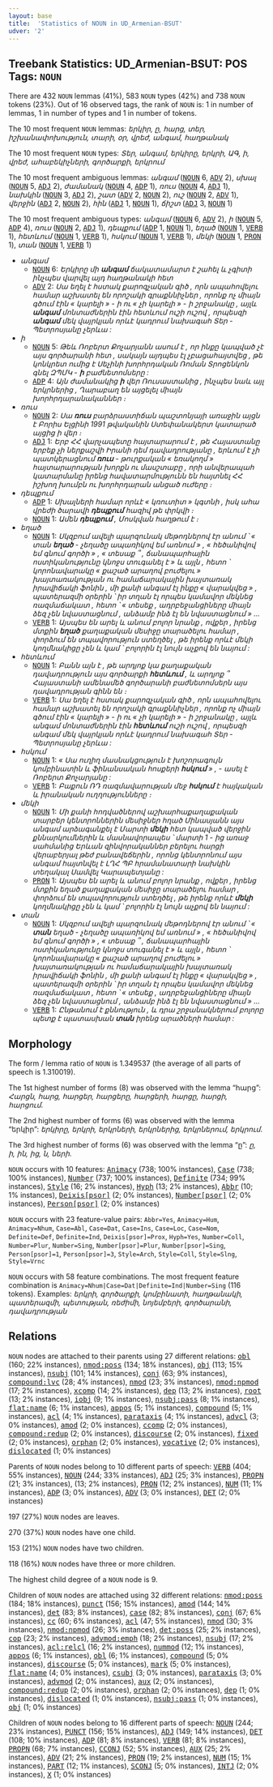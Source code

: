 ```yaml
---
layout: base
title:  'Statistics of NOUN in UD_Armenian-BSUT'
udver: '2'
---
```


## Treebank Statistics: UD_Armenian-BSUT: POS Tags: `NOUN`

There are 432 `NOUN` lemmas (41%), 583 `NOUN` types (42%) and 738 `NOUN` tokens (23%).
Out of 16 observed tags, the rank of `NOUN` is: 1 in number of lemmas, 1 in number of types and 1 in number of tokens.

The 10 most frequent `NOUN` lemmas: <em>երկիր, ը, հարց, տեր, իշխանափոխություն, տարի, օր, վրեժ, անգամ, հաղթանակ</em>

The 10 most frequent `NOUN` types:  <em>Տեր, անգամ, երկիրը, երկրի, ԱԳ, ի, վրեժ, ահաբեկիչների, գործարքի, երկրում</em>

The 10 most frequent ambiguous lemmas: <em>անգամ</em> (<tt><a href="hy_bsut-pos-NOUN.html">NOUN</a></tt> 6, <tt><a href="hy_bsut-pos-ADV.html">ADV</a></tt> 2), <em>սխալ</em> (<tt><a href="hy_bsut-pos-NOUN.html">NOUN</a></tt> 5, <tt><a href="hy_bsut-pos-ADJ.html">ADJ</a></tt> 2), <em>ժամանակ</em> (<tt><a href="hy_bsut-pos-NOUN.html">NOUN</a></tt> 4, <tt><a href="hy_bsut-pos-ADP.html">ADP</a></tt> 1), <em>ռուս</em> (<tt><a href="hy_bsut-pos-NOUN.html">NOUN</a></tt> 4, <tt><a href="hy_bsut-pos-ADJ.html">ADJ</a></tt> 1), <em>նախկին</em> (<tt><a href="hy_bsut-pos-NOUN.html">NOUN</a></tt> 3, <tt><a href="hy_bsut-pos-ADJ.html">ADJ</a></tt> 2), <em>շատ</em> (<tt><a href="hy_bsut-pos-ADV.html">ADV</a></tt> 2, <tt><a href="hy_bsut-pos-NOUN.html">NOUN</a></tt> 2), <em>ուշ</em> (<tt><a href="hy_bsut-pos-NOUN.html">NOUN</a></tt> 2, <tt><a href="hy_bsut-pos-ADV.html">ADV</a></tt> 1), <em>վերջին</em> (<tt><a href="hy_bsut-pos-ADJ.html">ADJ</a></tt> 2, <tt><a href="hy_bsut-pos-NOUN.html">NOUN</a></tt> 2), <em>հին</em> (<tt><a href="hy_bsut-pos-ADJ.html">ADJ</a></tt> 1, <tt><a href="hy_bsut-pos-NOUN.html">NOUN</a></tt> 1), <em>ճիշտ</em> (<tt><a href="hy_bsut-pos-ADJ.html">ADJ</a></tt> 3, <tt><a href="hy_bsut-pos-NOUN.html">NOUN</a></tt> 1)

The 10 most frequent ambiguous types:  <em>անգամ</em> (<tt><a href="hy_bsut-pos-NOUN.html">NOUN</a></tt> 6, <tt><a href="hy_bsut-pos-ADV.html">ADV</a></tt> 2), <em>ի</em> (<tt><a href="hy_bsut-pos-NOUN.html">NOUN</a></tt> 5, <tt><a href="hy_bsut-pos-ADP.html">ADP</a></tt> 4), <em>ռուս</em> (<tt><a href="hy_bsut-pos-NOUN.html">NOUN</a></tt> 2, <tt><a href="hy_bsut-pos-ADJ.html">ADJ</a></tt> 1), <em>դեպքում</em> (<tt><a href="hy_bsut-pos-ADP.html">ADP</a></tt> 1, <tt><a href="hy_bsut-pos-NOUN.html">NOUN</a></tt> 1), <em>եղած</em> (<tt><a href="hy_bsut-pos-NOUN.html">NOUN</a></tt> 1, <tt><a href="hy_bsut-pos-VERB.html">VERB</a></tt> 1), <em>հետևում</em> (<tt><a href="hy_bsut-pos-NOUN.html">NOUN</a></tt> 1, <tt><a href="hy_bsut-pos-VERB.html">VERB</a></tt> 1), <em>հսկում</em> (<tt><a href="hy_bsut-pos-NOUN.html">NOUN</a></tt> 1, <tt><a href="hy_bsut-pos-VERB.html">VERB</a></tt> 1), <em>մեկի</em> (<tt><a href="hy_bsut-pos-NOUN.html">NOUN</a></tt> 1, <tt><a href="hy_bsut-pos-PRON.html">PRON</a></tt> 1), <em>տան</em> (<tt><a href="hy_bsut-pos-NOUN.html">NOUN</a></tt> 1, <tt><a href="hy_bsut-pos-VERB.html">VERB</a></tt> 1)


* <em>անգամ</em>
  * <tt><a href="hy_bsut-pos-NOUN.html">NOUN</a></tt> 6: <em>Երկիրը մի <b>անգամ</b> ճակատամարտ է շահել և չգիտի ինչպես վարվել այդ հաղթանակի հետ</em>
  * <tt><a href="hy_bsut-pos-ADV.html">ADV</a></tt> 2: <em>Սա եղել է հստակ քարոզչական գիծ , որն ապահովելու համար աշխատել են որոշակի գրաքննիչներ , որոնք ոչ միայն գծում էին « կարելի » - ի ու « չի կարելի » - ի շրջանակը , այլև <b>անգամ</b> մոնտաժներին էին հետևում ուշի ուշով , որպեսզի <b>անգամ</b> մեկ վայրկյան որևէ կադրում նախագահ Տեր - Պետրոսյանը չերևա :</em>
* <em>ի</em>
  * <tt><a href="hy_bsut-pos-NOUN.html">NOUN</a></tt> 5: <em>Թեև Ռոբերտ Քոչարյանն ասում է , որ ինքը կապված չէ այս գործարանի հետ , սակայն այդպես էլ չբացահայտվեց , թե կոնկրետ ումից է Սեչինի խորհրդական Ռոման Տրոցենկոն գնել ԶՊՄԿ - <b>ի</b> բաժնետոմսերը :</em>
  * <tt><a href="hy_bsut-pos-ADP.html">ADP</a></tt> 4: <em>Այն ժամանակից <b>ի</b> վեր Ռուսաստանից , ինչպես նաև այլ երկրներից , Ղարաբաղ են այցելել միայն խորհրդարանականներ ։</em>
* <em>ռուս</em>
  * <tt><a href="hy_bsut-pos-NOUN.html">NOUN</a></tt> 2: <em>Սա <b>ռուս</b> բարձրաստիճան պաշտոնյայի առաջին այցն է Բորիս Ելցինի 1991 թվականին Ստեփանակերտ կատարած այցից ի վեր ։</em>
  * <tt><a href="hy_bsut-pos-ADJ.html">ADJ</a></tt> 1: <em>Երբ ՀՀ վարչապետը հայտարարում է , թե Հայաստանը երբեք չի ներքաշվի Իրանի դեմ դավադրությանը , երևում է չի պատկերացնում <b>ռուս</b> - թուրքական « եռակողմ » հայտարարության խորքն ու մասշտաբը , որի անվերապահ կատարմանը իրենց հավատարմությունն են հայտնել ՀՀ իշխող խումբն ու խորհրդարան անցած ուժերը ։</em>
* <em>դեպքում</em>
  * <tt><a href="hy_bsut-pos-ADP.html">ADP</a></tt> 1: <em>Սխալների համար որևէ « կռուտիտ » կգտնի , իսկ ահա վրեժի ծարավի <b>դեպքում</b> հազիվ թե փրկվի ։</em>
  * <tt><a href="hy_bsut-pos-NOUN.html">NOUN</a></tt> 1: <em>Ամեն <b>դեպքում</b> , Մոսկվան հաղթում է ։</em>
* <em>եղած</em>
  * <tt><a href="hy_bsut-pos-NOUN.html">NOUN</a></tt> 1: <em>Սկզբում ավելի պարզունակ մեթոդներով էր անում ՝ « տան <b>եղած</b> - չեղածը ապառիկով եմ առնում » , « հեծանիվով եմ գնում գործի » , « տեսաք ՞ , ճանապարհային ոստիկանությունը կնոջս տուգանել է » և այլն , հետո ՝ կորոնավարակը « քաշած արաղով բուժելու » խայտառակության ու համաճարակային խայտառակ իրավիճակի ֆոնին , մի քանի անգամ էլ ինքը « վարակվեց » , պատերազմի օրերին ՝ իր տղան էլ որպես կամավոր մեկնեց ռազմաճակատ , հետո ՝ « տեսեք , ադրբեջանցիները միայն ձեզ չեն նվաստացնում , անձամբ ինձ էլ են նվաստացնում » ...</em>
  * <tt><a href="hy_bsut-pos-VERB.html">VERB</a></tt> 1: <em>Այսպես են արել և անում բոլոր նրանք , ովքեր , իրենց մտքին <b>եղած</b> քաղաքական մեսիջը տարածելու համար , փորձում են տպավորություն ստեղծել , թե իրենք որևէ մեկի կողմնակիցը չեն և կամ ՝ բոլորին էլ նույն աչքով են նայում :</em>
* <em>հետևում</em>
  * <tt><a href="hy_bsut-pos-NOUN.html">NOUN</a></tt> 1: <em>Բանն այն է , թե արդյոք կա քաղաքական դավադրություն այս գործարքի <b>հետևում</b> , և արդյոք ՞ Հայաստանի ամենամեծ գործարանի բաժնետոմսերն այս դավադրության գինն են ։</em>
  * <tt><a href="hy_bsut-pos-VERB.html">VERB</a></tt> 1: <em>Սա եղել է հստակ քարոզչական գիծ , որն ապահովելու համար աշխատել են որոշակի գրաքննիչներ , որոնք ոչ միայն գծում էին « կարելի » - ի ու « չի կարելի » - ի շրջանակը , այլև անգամ մոնտաժներին էին <b>հետևում</b> ուշի ուշով , որպեսզի անգամ մեկ վայրկյան որևէ կադրում նախագահ Տեր - Պետրոսյանը չերևա :</em>
* <em>հսկում</em>
  * <tt><a href="hy_bsut-pos-NOUN.html">NOUN</a></tt> 1: <em>« Սա ուղիղ մասնակցություն է խոշորագույն կոմբինատին և ֆինանսական հոսքերի <b>հսկում</b> » , - ասել է Ռոբերտ Քոչարյանը :</em>
  * <tt><a href="hy_bsut-pos-VERB.html">VERB</a></tt> 1: <em>Բաքուն ՌԴ ռազմավարության մեջ <b>հսկում</b> է հայկական և իրանական ուղղությունները ։</em>
* <em>մեկի</em>
  * <tt><a href="hy_bsut-pos-NOUN.html">NOUN</a></tt> 1: <em>Մի քանի հոդվածներով աշխարհաքաղաքական տարբեր կենտրոններին մեսիջներ հղած Մինասյանն այս անգամ արձագանքել է Մարտի <b>մեկի</b> հետ կապված վերջին քննարկումներին և մասնավորապես ՝ մարտի 1 - ից առաջ սահմանից Երևան զինվորականներ բերելու հարցի վերաբերյալ թեժ բանավեճերին , որոնց կենտրոնում այս անգամ հայտնվել է ԼՂՀ ՊԲ հրամանատարի նախկին տեղակալ Սամվել Կարապետյանը :</em>
  * <tt><a href="hy_bsut-pos-PRON.html">PRON</a></tt> 1: <em>Այսպես են արել և անում բոլոր նրանք , ովքեր , իրենց մտքին եղած քաղաքական մեսիջը տարածելու համար , փորձում են տպավորություն ստեղծել , թե իրենք որևէ <b>մեկի</b> կողմնակիցը չեն և կամ ՝ բոլորին էլ նույն աչքով են նայում :</em>
* <em>տան</em>
  * <tt><a href="hy_bsut-pos-NOUN.html">NOUN</a></tt> 1: <em>Սկզբում ավելի պարզունակ մեթոդներով էր անում ՝ « <b>տան</b> եղած - չեղածը ապառիկով եմ առնում » , « հեծանիվով եմ գնում գործի » , « տեսաք ՞ , ճանապարհային ոստիկանությունը կնոջս տուգանել է » և այլն , հետո ՝ կորոնավարակը « քաշած արաղով բուժելու » խայտառակության ու համաճարակային խայտառակ իրավիճակի ֆոնին , մի քանի անգամ էլ ինքը « վարակվեց » , պատերազմի օրերին ՝ իր տղան էլ որպես կամավոր մեկնեց ռազմաճակատ , հետո ՝ « տեսեք , ադրբեջանցիները միայն ձեզ չեն նվաստացնում , անձամբ ինձ էլ են նվաստացնում » ...</em>
  * <tt><a href="hy_bsut-pos-VERB.html">VERB</a></tt> 1: <em>Ընթանում է քննություն , և դրա շրջանակներում բոլորը պետք է պատասխան <b>տան</b> իրենց արածների համար :</em>

## Morphology

The form / lemma ratio of `NOUN` is 1.349537 (the average of all parts of speech is 1.310019).

The 1st highest number of forms (8) was observed with the lemma “հարց”: <em>Հարցն, հարց, հարցեր, հարցերը, հարցերի, հարցը, հարցի, հարցում</em>.

The 2nd highest number of forms (6) was observed with the lemma “երկիր”: <em>երկիրը, երկրի, երկրների, երկրներից, երկրներում, երկրում</em>.

The 3rd highest number of forms (6) was observed with the lemma “ը”: <em>ը, ի, ին, ից, ն, ների</em>.

`NOUN` occurs with 10 features: <tt><a href="hy_bsut-feat-Animacy.html">Animacy</a></tt> (738; 100% instances), <tt><a href="hy_bsut-feat-Case.html">Case</a></tt> (738; 100% instances), <tt><a href="hy_bsut-feat-Number.html">Number</a></tt> (737; 100% instances), <tt><a href="hy_bsut-feat-Definite.html">Definite</a></tt> (734; 99% instances), <tt><a href="hy_bsut-feat-Style.html">Style</a></tt> (16; 2% instances), <tt><a href="hy_bsut-feat-Hyph.html">Hyph</a></tt> (13; 2% instances), <tt><a href="hy_bsut-feat-Abbr.html">Abbr</a></tt> (10; 1% instances), <tt><a href="hy_bsut-feat-Deixis-psor.html">Deixis[psor]</a></tt> (2; 0% instances), <tt><a href="hy_bsut-feat-Number-psor.html">Number[psor]</a></tt> (2; 0% instances), <tt><a href="hy_bsut-feat-Person-psor.html">Person[psor]</a></tt> (2; 0% instances)

`NOUN` occurs with 23 feature-value pairs: `Abbr=Yes`, `Animacy=Hum`, `Animacy=Nhum`, `Case=Abl`, `Case=Dat`, `Case=Ins`, `Case=Loc`, `Case=Nom`, `Definite=Def`, `Definite=Ind`, `Deixis[psor]=Prox`, `Hyph=Yes`, `Number=Coll`, `Number=Plur`, `Number=Sing`, `Number[psor]=Plur`, `Number[psor]=Sing`, `Person[psor]=1`, `Person[psor]=3`, `Style=Arch`, `Style=Coll`, `Style=Slng`, `Style=Vrnc`

`NOUN` occurs with 58 feature combinations.
The most frequent feature combination is `Animacy=Nhum|Case=Dat|Definite=Ind|Number=Sing` (116 tokens).
Examples: <em>երկրի, գործարքի, կոմբինատի, հաղթանակի, պատերազմի, պետության, ռեժիմի, նոյեմբերի, գործարանի, դավադրության</em>


## Relations

`NOUN` nodes are attached to their parents using 27 different relations: <tt><a href="hy_bsut-dep-obl.html">obl</a></tt> (160; 22% instances), <tt><a href="hy_bsut-dep-nmod-poss.html">nmod:poss</a></tt> (134; 18% instances), <tt><a href="hy_bsut-dep-obj.html">obj</a></tt> (113; 15% instances), <tt><a href="hy_bsut-dep-nsubj.html">nsubj</a></tt> (101; 14% instances), <tt><a href="hy_bsut-dep-conj.html">conj</a></tt> (63; 9% instances), <tt><a href="hy_bsut-dep-compound-lvc.html">compound:lvc</a></tt> (28; 4% instances), <tt><a href="hy_bsut-dep-nmod.html">nmod</a></tt> (23; 3% instances), <tt><a href="hy_bsut-dep-nmod-npmod.html">nmod:npmod</a></tt> (17; 2% instances), <tt><a href="hy_bsut-dep-xcomp.html">xcomp</a></tt> (14; 2% instances), <tt><a href="hy_bsut-dep-dep.html">dep</a></tt> (13; 2% instances), <tt><a href="hy_bsut-dep-root.html">root</a></tt> (13; 2% instances), <tt><a href="hy_bsut-dep-iobj.html">iobj</a></tt> (9; 1% instances), <tt><a href="hy_bsut-dep-nsubj-pass.html">nsubj:pass</a></tt> (8; 1% instances), <tt><a href="hy_bsut-dep-flat-name.html">flat:name</a></tt> (6; 1% instances), <tt><a href="hy_bsut-dep-appos.html">appos</a></tt> (5; 1% instances), <tt><a href="hy_bsut-dep-compound.html">compound</a></tt> (5; 1% instances), <tt><a href="hy_bsut-dep-acl.html">acl</a></tt> (4; 1% instances), <tt><a href="hy_bsut-dep-parataxis.html">parataxis</a></tt> (4; 1% instances), <tt><a href="hy_bsut-dep-advcl.html">advcl</a></tt> (3; 0% instances), <tt><a href="hy_bsut-dep-amod.html">amod</a></tt> (2; 0% instances), <tt><a href="hy_bsut-dep-ccomp.html">ccomp</a></tt> (2; 0% instances), <tt><a href="hy_bsut-dep-compound-redup.html">compound:redup</a></tt> (2; 0% instances), <tt><a href="hy_bsut-dep-discourse.html">discourse</a></tt> (2; 0% instances), <tt><a href="hy_bsut-dep-fixed.html">fixed</a></tt> (2; 0% instances), <tt><a href="hy_bsut-dep-orphan.html">orphan</a></tt> (2; 0% instances), <tt><a href="hy_bsut-dep-vocative.html">vocative</a></tt> (2; 0% instances), <tt><a href="hy_bsut-dep-dislocated.html">dislocated</a></tt> (1; 0% instances)

Parents of `NOUN` nodes belong to 10 different parts of speech: <tt><a href="hy_bsut-pos-VERB.html">VERB</a></tt> (404; 55% instances), <tt><a href="hy_bsut-pos-NOUN.html">NOUN</a></tt> (244; 33% instances), <tt><a href="hy_bsut-pos-ADJ.html">ADJ</a></tt> (25; 3% instances), <tt><a href="hy_bsut-pos-PROPN.html">PROPN</a></tt> (21; 3% instances),  (13; 2% instances), <tt><a href="hy_bsut-pos-PRON.html">PRON</a></tt> (12; 2% instances), <tt><a href="hy_bsut-pos-NUM.html">NUM</a></tt> (11; 1% instances), <tt><a href="hy_bsut-pos-ADP.html">ADP</a></tt> (3; 0% instances), <tt><a href="hy_bsut-pos-ADV.html">ADV</a></tt> (3; 0% instances), <tt><a href="hy_bsut-pos-DET.html">DET</a></tt> (2; 0% instances)

197 (27%) `NOUN` nodes are leaves.

270 (37%) `NOUN` nodes have one child.

153 (21%) `NOUN` nodes have two children.

118 (16%) `NOUN` nodes have three or more children.

The highest child degree of a `NOUN` node is 9.

Children of `NOUN` nodes are attached using 32 different relations: <tt><a href="hy_bsut-dep-nmod-poss.html">nmod:poss</a></tt> (184; 18% instances), <tt><a href="hy_bsut-dep-punct.html">punct</a></tt> (156; 15% instances), <tt><a href="hy_bsut-dep-amod.html">amod</a></tt> (144; 14% instances), <tt><a href="hy_bsut-dep-det.html">det</a></tt> (83; 8% instances), <tt><a href="hy_bsut-dep-case.html">case</a></tt> (82; 8% instances), <tt><a href="hy_bsut-dep-conj.html">conj</a></tt> (67; 6% instances), <tt><a href="hy_bsut-dep-cc.html">cc</a></tt> (60; 6% instances), <tt><a href="hy_bsut-dep-acl.html">acl</a></tt> (47; 5% instances), <tt><a href="hy_bsut-dep-nmod.html">nmod</a></tt> (30; 3% instances), <tt><a href="hy_bsut-dep-nmod-npmod.html">nmod:npmod</a></tt> (26; 3% instances), <tt><a href="hy_bsut-dep-det-poss.html">det:poss</a></tt> (25; 2% instances), <tt><a href="hy_bsut-dep-cop.html">cop</a></tt> (23; 2% instances), <tt><a href="hy_bsut-dep-advmod-emph.html">advmod:emph</a></tt> (18; 2% instances), <tt><a href="hy_bsut-dep-nsubj.html">nsubj</a></tt> (17; 2% instances), <tt><a href="hy_bsut-dep-acl-relcl.html">acl:relcl</a></tt> (16; 2% instances), <tt><a href="hy_bsut-dep-nummod.html">nummod</a></tt> (12; 1% instances), <tt><a href="hy_bsut-dep-appos.html">appos</a></tt> (6; 1% instances), <tt><a href="hy_bsut-dep-obl.html">obl</a></tt> (6; 1% instances), <tt><a href="hy_bsut-dep-compound.html">compound</a></tt> (5; 0% instances), <tt><a href="hy_bsut-dep-discourse.html">discourse</a></tt> (5; 0% instances), <tt><a href="hy_bsut-dep-mark.html">mark</a></tt> (5; 0% instances), <tt><a href="hy_bsut-dep-flat-name.html">flat:name</a></tt> (4; 0% instances), <tt><a href="hy_bsut-dep-csubj.html">csubj</a></tt> (3; 0% instances), <tt><a href="hy_bsut-dep-parataxis.html">parataxis</a></tt> (3; 0% instances), <tt><a href="hy_bsut-dep-advmod.html">advmod</a></tt> (2; 0% instances), <tt><a href="hy_bsut-dep-aux.html">aux</a></tt> (2; 0% instances), <tt><a href="hy_bsut-dep-compound-redup.html">compound:redup</a></tt> (2; 0% instances), <tt><a href="hy_bsut-dep-orphan.html">orphan</a></tt> (2; 0% instances), <tt><a href="hy_bsut-dep-dep.html">dep</a></tt> (1; 0% instances), <tt><a href="hy_bsut-dep-dislocated.html">dislocated</a></tt> (1; 0% instances), <tt><a href="hy_bsut-dep-nsubj-pass.html">nsubj:pass</a></tt> (1; 0% instances), <tt><a href="hy_bsut-dep-obj.html">obj</a></tt> (1; 0% instances)

Children of `NOUN` nodes belong to 16 different parts of speech: <tt><a href="hy_bsut-pos-NOUN.html">NOUN</a></tt> (244; 23% instances), <tt><a href="hy_bsut-pos-PUNCT.html">PUNCT</a></tt> (156; 15% instances), <tt><a href="hy_bsut-pos-ADJ.html">ADJ</a></tt> (149; 14% instances), <tt><a href="hy_bsut-pos-DET.html">DET</a></tt> (108; 10% instances), <tt><a href="hy_bsut-pos-ADP.html">ADP</a></tt> (81; 8% instances), <tt><a href="hy_bsut-pos-VERB.html">VERB</a></tt> (81; 8% instances), <tt><a href="hy_bsut-pos-PROPN.html">PROPN</a></tt> (68; 7% instances), <tt><a href="hy_bsut-pos-CCONJ.html">CCONJ</a></tt> (52; 5% instances), <tt><a href="hy_bsut-pos-AUX.html">AUX</a></tt> (25; 2% instances), <tt><a href="hy_bsut-pos-ADV.html">ADV</a></tt> (21; 2% instances), <tt><a href="hy_bsut-pos-PRON.html">PRON</a></tt> (19; 2% instances), <tt><a href="hy_bsut-pos-NUM.html">NUM</a></tt> (15; 1% instances), <tt><a href="hy_bsut-pos-PART.html">PART</a></tt> (12; 1% instances), <tt><a href="hy_bsut-pos-SCONJ.html">SCONJ</a></tt> (5; 0% instances), <tt><a href="hy_bsut-pos-INTJ.html">INTJ</a></tt> (2; 0% instances), <tt><a href="hy_bsut-pos-X.html">X</a></tt> (1; 0% instances)

